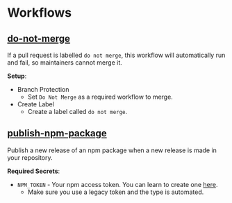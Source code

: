 # Workflows

## [do-not-merge](https://github.com/wdhdev/workflows/blob/main/do-not-merge.yml)
If a pull request is labelled `do not merge`, this workflow will automatically run and fail, so maintainers cannot merge it.

**Setup**:
- Branch Protection
  - Set `Do Not Merge` as a required workflow to merge.
- Create Label
  - Create a label called `do not merge`.

## [publish-npm-package](https://github.com/wdhdev/workflows/blob/main/publish-npm-package.yml)
Publish a new release of an npm package when a new release is made in your repository.

**Required Secrets**:
- `NPM_TOKEN` - Your npm access token. You can learn to create one [here](https://docs.npmjs.com/about-access-tokens).
  - Make sure you use a legacy token and the type is automated.
